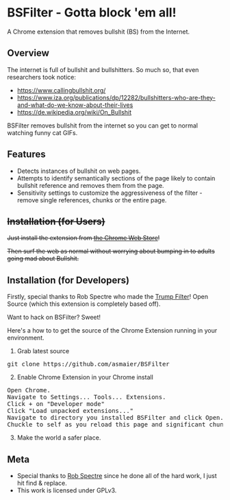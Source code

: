 BSFilter - Gotta block 'em all!
================================
A Chrome extension that removes bullshit (BS) from the Internet.


Overview
--------------------------

The internet is full of bullshit and bullshitters. So much so, that even researchers took notice:

- https://www.callingbullshit.org/
- https://www.iza.org/publications/dp/12282/bullshitters-who-are-they-and-what-do-we-know-about-their-lives
- https://de.wikipedia.org/wiki/On_Bullshit

BSFilter removes bullshit from the internet so you can get to normal watching funny cat GIFs.


Features
--------------------------

* Detects instances of bullshit on web pages.
* Attempts to identify semantically sections of the page likely to contain bullshit reference and removes them from the page.
* Sensitivity settings to customize the aggressiveness of the filter - remove single references, chunks or the entire page.


~~Installation (for Users)~~
--------------------------

~~Just install the extension from [the Chrome Web
Store](https://chrome.google.com/webstore/detail/jionadcjdpdikjmgfohlohnclocfaija)!~~

~~Then surf the web as normal without worrying about bumping in to adults going mad about Bullshit.~~


Installation (for Developers)
-------------------------

Firstly, special thanks to Rob Spectre who made the [Trump Filter](https://github.com/RobSpectre/Trump-Filter)! Open Source (which this extension is completely based off).

Want to hack on BSFilter?  Sweet!

Here's a how to to get the source of the Chrome Extension running in your environment.

1) Grab latest source
<pre>
git clone https://github.com/asmaier/BSFilter
</pre>

2) Enable Chrome Extension in your Chrome install
<pre>
Open Chrome.
Navigate to Settings... Tools... Extensions.
Click + on "Developer mode"
Click "Load unpacked extensions..."
Navigate to directory you installed BSFilter and click Open.
Chuckle to self as you reload this page and significant chunks of it suddenly disappear.
</pre>

3) Make the world a safer place.


Meta
-------------------------

* Special thanks to [Rob Spectre](http://brooklynhacker.com) since he done all of the hard work, I just hit find & replace.
* This work is licensed under GPLv3.
